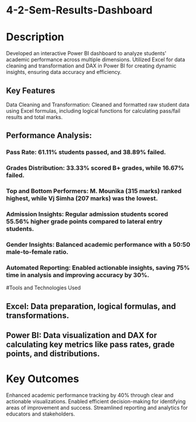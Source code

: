 # 4-2-Sem-Results-Dashboard
# Description
Developed an interactive Power BI dashboard to analyze students' academic performance across multiple dimensions. Utilized Excel for data cleaning and transformation and DAX in Power BI for creating dynamic insights, ensuring data accuracy and efficiency.

## Key Features
Data Cleaning and Transformation: Cleaned and formatted raw student data using Excel formulas, including logical functions for calculating pass/fail results and total marks.

## Performance Analysis:

### Pass Rate: 61.11% students passed, and 38.89% failed.
### Grades Distribution: 33.33% scored B+ grades, while 16.67% failed.
### Top and Bottom Performers: M. Mounika (315 marks) ranked highest, while Vj Simha (207 marks) was the lowest.
### Admission Insights: Regular admission students scored 55.56% higher grade points compared to lateral entry students.
### Gender Insights: Balanced academic performance with a 50:50 male-to-female ratio.
### Automated Reporting: Enabled actionable insights, saving 75% time in analysis and improving accuracy by 30%.

#Tools and Technologies Used
## Excel: Data preparation, logical formulas, and transformations.
## Power BI: Data visualization and DAX for calculating key metrics like pass rates, grade points, and distributions.

# Key Outcomes
Enhanced academic performance tracking by 40% through clear and actionable visualizations.
Enabled efficient decision-making for identifying areas of improvement and success.
Streamlined reporting and analytics for educators and stakeholders.
